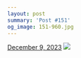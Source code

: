 ```yaml
---
layout: post
summary: 'Post #151'
og_image: 151-960.jpg
---
```


<p>
  <time>
    <a href="/151">December 9, 2023</a>
  </time>
  <a href="/151">
    <img src="{{ site.assets_url }}/151-480.jpg" srcset="{{ site.assets_url }}/151-240.jpg 240w, {{ site.assets_url }}/151-480.jpg 480w, {{ site.assets_url }}/151-720.jpg 720w, {{ site.assets_url }}/151-960.jpg 960w" sizes="(min-width: 700px) 50vw, calc(100vw - 2rem)" />
  </a>
</p>
